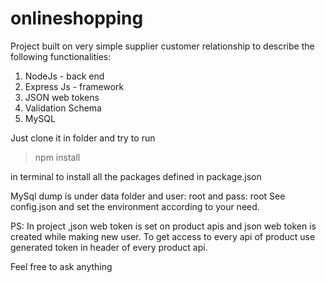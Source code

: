 # onlineshopping

Project built on very simple supplier customer relationship to describe the following functionalities: 
1) NodeJs - back end
2) Express Js - framework
3) JSON web tokens
4) Validation Schema
5) MySQL 

Just clone it in folder and try to run 
> npm install 

in terminal to install all the packages defined in package.json

MySql dump is under data folder and user: root and pass: root 
See config.json and set the environment according to your need.

PS: In project ,json web token is set on product apis and json web token is created while making new user. To get access to
every api of product use generated token in header of every product api.

Feel free to ask anything

